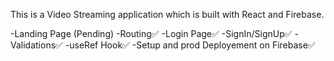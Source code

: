 This is a Video Streaming application which is built with React and Firebase.


-Landing Page (Pending)
-Routing✅
-Login Page✅
    -SignIn/SignUp✅
    -Validations✅
-useRef Hook✅
-Setup and prod Deployement on Firebase✅